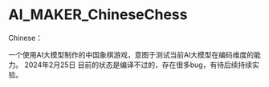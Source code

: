 # AI_MAKER_ChineseChess

Chinese：

一个使用AI大模型制作的中国象棋游戏，意图于测试当前AI大模型在编码维度的能力。
2024年2月25日 目前的状态是编译不过的，存在很多bug，有待后续持续实验。
